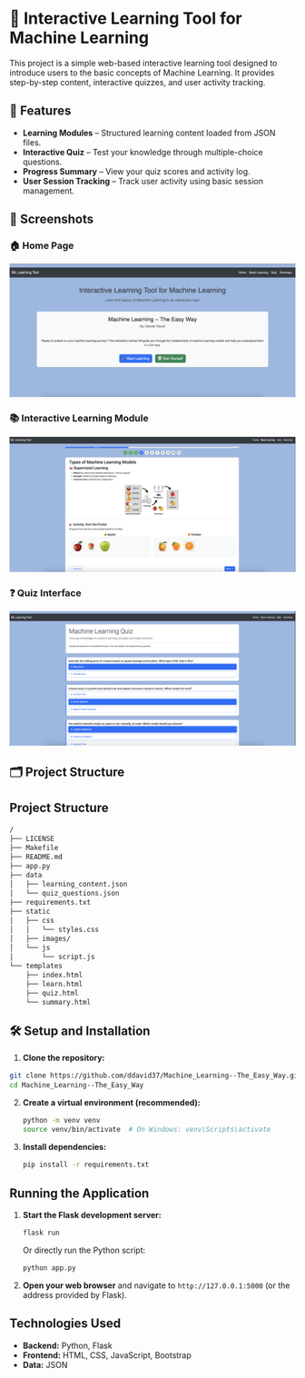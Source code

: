 # 🧠 Interactive Learning Tool for Machine Learning

This project is a simple web-based interactive learning tool designed to introduce users to the basic concepts of Machine Learning. It provides step-by-step content, interactive quizzes, and user activity tracking.

## 🚀 Features

- **Learning Modules** – Structured learning content loaded from JSON files.
- **Interactive Quiz** – Test your knowledge through multiple-choice questions.
- **Progress Summary** – View your quiz scores and activity log.
- **User Session Tracking** – Track user activity using basic session management.

## 📸 Screenshots

### 🏠 Home Page  
![Home Page](static/images/Screenshot_Home.png)

### 📚 Interactive Learning Module  
![Interactive Learning](static/images/Screenshot_Interactive_Learning.png)

### ❓ Quiz Interface  
![Quiz](static/images/Screenshot_Quiz.png)

## 🗂️ Project Structure

## Project Structure

```
/
├── LICENSE
├── Makefile
├── README.md
├── app.py
├── data
│   ├── learning_content.json
│   └── quiz_questions.json
├── requirements.txt
├── static
│   ├── css
│   │   └── styles.css
│   ├── images/
│   └── js
│       └── script.js
└── templates
    ├── index.html
    ├── learn.html
    ├── quiz.html
    └── summary.html
```

## 🛠️ Setup and Installation

1. **Clone the repository:**
```bash
git clone https://github.com/ddavid37/Machine_Learning--The_Easy_Way.git
cd Machine_Learning--The_Easy_Way
```

2.  **Create a virtual environment (recommended):**

    ```bash
    python -m venv venv
    source venv/bin/activate  # On Windows: venv\Scripts\activate
    ```

3.  **Install dependencies:**
    ```bash
    pip install -r requirements.txt
    ```

## Running the Application

1.  **Start the Flask development server:**

    ```bash
    flask run
    ```

    Or directly run the Python script:

    ```bash
    python app.py
    ```

2.  **Open your web browser** and navigate to `http://127.0.0.1:5000` (or the address provided by Flask).

## Technologies Used

- **Backend:** Python, Flask
- **Frontend:** HTML, CSS, JavaScript, Bootstrap
- **Data:** JSON